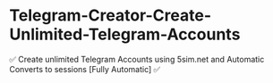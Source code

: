 # Telegram-Creator-Create-Unlimited-Telegram-Accounts
✅ Create unlimited Telegram Accounts using 5sim.net and Automatic Converts to sessions [Fully Automatic] ✅
